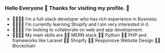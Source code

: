 ### Hello Everyone 👋 Thanks for visiting my profile. 👋

- 👋💬💬💬 I’m a full-stack developer who has rich experience in Business.
- 👋💬💬💬 I’m currently learning Shopify and I am very interested in it.
- 👋💬💬💬 I’m looking to collaborate on web and app development.
- 👋💬💬💬 My main skills are
     🐱‍🏍 MERN stack
     🐱‍🏍 Python
     🐱‍🏍 PHP and frameworks like Laravel
     🐱‍🏍 Shopify
     🐱‍🏍 Responsive Website Design
     🐱‍🏍 Blockchain
  
